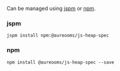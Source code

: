 Can be managed using
[jspm](http://jspm.io)
or [npm](https://github.com/npm/npm).

### jspm
```terminal
jspm install npm:@aureooms/js-heap-spec
```

### npm
```terminal
npm install @aureooms/js-heap-spec --save
```
